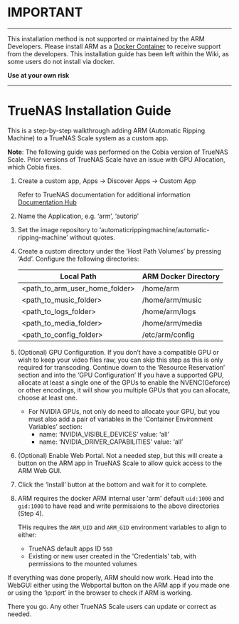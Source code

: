 # IMPORTANT

***
This installation method is not supported or maintained by the ARM Developers.
Please install ARM as a [Docker Container](https://github.com/automatic-ripping-machine/automatic-ripping-machine/wiki/docker) to receive support from the developers.
This installation guide has been left within the Wiki, as some users do not install via docker.

**Use at your own risk** 

***

# TrueNAS Installation Guide

This is a step-by-step walkthrough adding ARM (Automatic Ripping Machine) to a TrueNAS Scale system as a custom app.

**Note**: The following guide was performed on the Cobia version of TrueNAS Scale.
Prior versions of TrueNAS Scale have an issue with GPU Allocation, which Cobia fixes.


1. Create a custom app, Apps → Discover Apps → Custom App 

    Refer to TrueNAS documentation for additional information [Documentation Hub](https://www.truenas.com/docs/scale/24.04/scaletutorials/apps/usingcustomapp/)

2. Name the Application, e.g. ‘arm’, ‘autorip’

3. Set the image repository to ‘automaticrippingmachine/automatic-ripping-machine’ without quotes.

4. Create a custom directory under the ‘Host Path Volumes’ by pressing ‘Add’.
    Configure the following directories:

    | Local Path                     | ARM Docker Directory |
    |--------------------------------|----------------------|
    | <path_to_arm_user_home_folder> | /home/arm            |
    | <path_to_music_folder>         | /home/arm/music      |
    | <path_to_logs_folder>          | /home/arm/logs       |
    | <path_to_media_folder>         | /home/arm/media      |
    | <path_to_config_folder>        | /etc/arm/config      |
   

5. (Optional) GPU Configuration.
   If you don’t have a compatible GPU or wish to keep your video files raw, you can skip this step as this is only required for transcoding.
   Continue down to the ‘Resource Reservation’ section and into the ‘GPU Configuration’
   If you have a supported GPU, allocate at least a single one of the GPUs to enable the NVENC(Geforce) or other encodings, it will show you multiple GPUs that you can allocate, choose at least one.
      - For NVIDIA GPUs, not only do need to allocate your GPU, but you must also add a pair of variables in the ‘Container Environment Variables’ section:
        - name: ‘NVIDIA_VISIBLE_DEVICES’ value: ‘all’
        - name: ‘NVIDIA_DRIVER_CAPABILITIES’ value: ‘all’

6. (Optional) Enable Web Portal. Not a needed step, but this will create a button on the ARM app in TrueNAS Scale to allow quick access to the ARM Web GUI.

7. Click the ‘Install’ button at the bottom and wait for it to complete.

8. ARM requires the docker ARM internal user 'arm' default `uid:1000` and `gid:1000` to have read and write permissions
    to the above directories (Step 4).
    
    THis requires the `ARM_UID` and `ARM_GID` environment variables to align to either:
    - TrueNAS default apps ID `568`
    - Existing or new user created in the 'Credentials' tab, with permissions to the mounted volumes

If everything was done properly, ARM should now work.
Head into the WebGUI either using the Webportal button on the ARM app if you made one or using the ‘ip:port’ in the browser to check if ARM is working.


There you go. Any other TrueNAS Scale users can update or correct as needed.